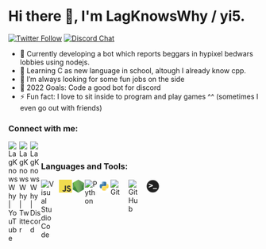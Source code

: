 # Hi there 👋, I'm LagKnowsWhy / yi5.

[![Twitter Follow](https://img.shields.io/twitter/follow/LagKnowsWhy?color=1DA1F2&logo=twitter&style=for-the-badge)](https://twitter.com/intent/follow?original_referer=https%3A%2F%2Fgithub.com%2FLagKnowsWhy&screen_name=LagKnowsWhy)
[![Discord Chat](https://img.shields.io/discord/919544908245794828?color=1DA1F2&logo=discord&style=for-the-badge)]()

- 🔭 Currently developing a bot which reports beggars in hypixel bedwars lobbies using nodejs.
- 🌱 Learning C as new language in school, altough I already know cpp.
- 👯 I’m always looking for some fun jobs on the side
- 🥅 2022 Goals: Code a good bot for discord
- ⚡ Fun fact: I love to sit inside to program and play games ^^ (sometimes I even go out with friends)

### Connect with me:

[<img align="left" alt="LagKnowsWhy | YouTube" width="22px" src="https://cdn.jsdelivr.net/npm/simple-icons@v3/icons/youtube.svg" />][youtube]
[<img align="left" alt="LagKnowsWhy | Twitter" width="22px" src="https://cdn.jsdelivr.net/npm/simple-icons@v3/icons/twitter.svg" />][twitter]
[<img align="left" alt="LagKnowsWhy | Discord" width="22px" src="https://cdn.jsdelivr.net/npm/simple-icons@3.13.0/icons/discord.svg" />][discord]
<br />

### Languages and Tools:

<img align="left" alt="Visual Studio Code" width="26px" src="https://cdn.jsdelivr.net/gh/devicons/devicon/icons/vscode/vscode-original.svg" style="padding-right:10px;" />
<img align="left" alt="JavaScript" width="26px" src="https://raw.githubusercontent.com/github/explore/80688e429a7d4ef2fca1e82350fe8e3517d3494d/topics/javascript/javascript.png" />
<img align="left" alt="Node.js" width="26px" src="https://raw.githubusercontent.com/github/explore/80688e429a7d4ef2fca1e82350fe8e3517d3494d/topics/nodejs/nodejs.png" />
<img align="left" alt="Python" width="26px" src="https://cdn-icons-png.flaticon.com/512/6132/6132222.png" />
<img align="left" alt="Python" width="26px" src="https://raw.githubusercontent.com/github/explore/80688e429a7d4ef2fca1e82350fe8e3517d3494d/topics/python/python.png" />
<img align="left" alt="Git" width="26px" src="https://cdn.jsdelivr.net/gh/devicons/devicon/icons/git/git-original.svg" style="padding-right:10px;" />
<img align="left" alt="GitHub" width="26px" src="https://user-images.githubusercontent.com/3369400/139448065-39a229ba-4b06-434b-bc67-616e2ed80c8f.png" style="padding-right:10px;" />
<img align="left" alt="Terminal" width="26px" src="https://raw.githubusercontent.com/github/explore/80688e429a7d4ef2fca1e82350fe8e3517d3494d/topics/terminal/terminal.png" />

<br />
<br />




[twitter]: https://twitter.com/LagKnowsWhy
[youtube]: https://www.youtube.com/channel/UCpQiNHQ36WL4o-_4odIe78g
[discord]: https://discord.com/invite/mgcXgCGxYU
